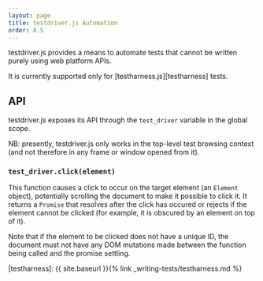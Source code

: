 ```yaml
---
layout: page
title: testdriver.js Automation
order: 8.5
---
```


testdriver.js provides a means to automate tests that cannot be
written purely using web platform APIs.

It is currently supported only for [testharness.js][testharness]
tests.

## API

testdriver.js exposes its API through the `test_driver` variable in
the global scope.

NB: presently, testdriver.js only works in the top-level test browsing
context (and not therefore in any frame or window opened from it).

### `test_driver.click(element)`

This function causes a click to occur on the target element (an
`Element` object), potentially scrolling the document to make it
possible to click it. It returns a `Promise` that resolves after the
click has occured or rejects if the element cannot be clicked (for
example, it is obscured by an element on top of it).

Note that if the element to be clicked does not have a unique ID, the
document must not have any DOM mutations made between the function
being called and the promise settling.


[testharness]: {{ site.baseurl }}{% link _writing-tests/testharness.md %}
